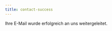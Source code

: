 ```yaml
---
title: contact-success
---
```


<div class="container">Ihre E-Mail wurde erfolgreich an uns weitergeleitet.</div>
